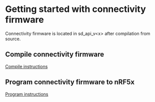 # Getting started with connectivity firmware

Connectivity firmware is located in sd_api_v\<x\> after compilation from source.

## Compile connectivity firmware
[Compile instructions](/Installation.md#Compiling-connectivity-hex-files)

## Program connectivity firmware to nRF5x
[Program instructions](/Installation.md#Programming-connectivity-hex-files)
